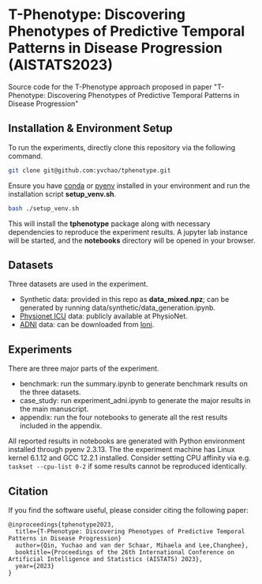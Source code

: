 # T-Phenotype: Discovering Phenotypes of Predictive Temporal Patterns in Disease Progression (AISTATS2023)

Source code for the T-Phenotype approach proposed in paper "T-Phenotype: Discovering Phenotypes of Predictive Temporal Patterns in Disease Progression"

## Installation & Environment Setup

To run the experiments, directly clone this repository via the following command.
```bash
git clone git@github.com:yvchao/tphenotype.git
```

Ensure you have [conda](https://docs.conda.io/en/latest/miniconda.html) or [pyenv](https://github.com/pyenv/pyenv) installed in your environment and run the installation script **setup_venv.sh**.
```bash
bash ./setup_venv.sh
```
This will install the **tphenotype** package along with necessary dependencies to reproduce the experiment results.
A jupyter lab instance will be started, and the **notebooks** directory will be opened in your browser.



## Datasets

Three datasets are used in the experiment.
- Synthetic data: provided in this repo as **data_mixed.npz**; can be generated by running data/synthetic/data_generation.ipynb.
- [Physionet ICU](https://physionet.org/content/challenge-2012/1.0.0/) data: publicly available at PhysioNet.
- [ADNI](https://tadpole.grand-challenge.org/) data: can be downloaded from [loni](https://adni.loni.usc.edu/).

## Experiments
There are three major parts of the experiment.
- benchmark: run the summary.ipynb to generate benchmark results on the three datasets.
- case_study: run experiment_adni.ipynb to generate the major results in the main manuscript.
- appendix: run the four notebooks to generate all the rest results included in the appendix.

All reported results in notebooks are generated with Python environment installed through pyenv 2.3.13. 
The the experiment machine has Linux kernel 6.1.12 and GCC 12.2.1 installed.
Consider setting CPU affinity via e.g. `taskset --cpu-list 0-2` if some results cannot be reproduced identically.

## Citation
If you find the software useful, please consider citing the following paper:
```
@inproceedings{tphenotype2023,
  title={T-Phenotype: Discovering Phenotypes of Predictive Temporal Patterns in Disease Progression}
  author={Qin, Yuchao and van der Schaar, Mihaela and Lee,Changhee},
  booktitle={Proceedings of the 26th International Conference on Artificial Intelligence and Statistics (AISTATS) 2023},
  year={2023}
}
```
